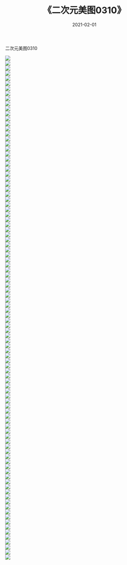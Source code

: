 ﻿---
layout: post
title:  《二次元美图0310》
date:   2021-02-01
img: http://imgx.orgx.ga/二次元/2021/二次元美图0310/000.jpg
categories: [美女, 清纯, 唯美]
---

二次元美图0310

 ![](http://imgx.orgx.ga/二次元/2021/二次元美图0310/001.jpg) <br>![](http://imgx.orgx.ga/二次元/2021/二次元美图0310/002.jpg) <br>![](http://imgx.orgx.ga/二次元/2021/二次元美图0310/003.jpg) <br>![](http://imgx.orgx.ga/二次元/2021/二次元美图0310/004.jpg) <br>![](http://imgx.orgx.ga/二次元/2021/二次元美图0310/005.jpg) <br>![](http://imgx.orgx.ga/二次元/2021/二次元美图0310/006.jpg) <br>![](http://imgx.orgx.ga/二次元/2021/二次元美图0310/007.jpg) <br>![](http://imgx.orgx.ga/二次元/2021/二次元美图0310/008.jpg) <br>![](http://imgx.orgx.ga/二次元/2021/二次元美图0310/009.jpg) <br>![](http://imgx.orgx.ga/二次元/2021/二次元美图0310/010.jpg) <br>![](http://imgx.orgx.ga/二次元/2021/二次元美图0310/011.jpg) <br>![](http://imgx.orgx.ga/二次元/2021/二次元美图0310/012.jpg) <br>![](http://imgx.orgx.ga/二次元/2021/二次元美图0310/013.jpg) <br>![](http://imgx.orgx.ga/二次元/2021/二次元美图0310/014.jpg) <br>![](http://imgx.orgx.ga/二次元/2021/二次元美图0310/015.jpg) <br>![](http://imgx.orgx.ga/二次元/2021/二次元美图0310/016.jpg) <br>![](http://imgx.orgx.ga/二次元/2021/二次元美图0310/017.jpg) <br>![](http://imgx.orgx.ga/二次元/2021/二次元美图0310/018.jpg) <br>![](http://imgx.orgx.ga/二次元/2021/二次元美图0310/019.jpg) <br>![](http://imgx.orgx.ga/二次元/2021/二次元美图0310/020.jpg) <br>![](http://imgx.orgx.ga/二次元/2021/二次元美图0310/021.jpg) <br>![](http://imgx.orgx.ga/二次元/2021/二次元美图0310/022.jpg) <br>![](http://imgx.orgx.ga/二次元/2021/二次元美图0310/023.jpg) <br>![](http://imgx.orgx.ga/二次元/2021/二次元美图0310/024.jpg) <br>![](http://imgx.orgx.ga/二次元/2021/二次元美图0310/025.jpg) <br>![](http://imgx.orgx.ga/二次元/2021/二次元美图0310/026.jpg) <br>![](http://imgx.orgx.ga/二次元/2021/二次元美图0310/027.jpg) <br>![](http://imgx.orgx.ga/二次元/2021/二次元美图0310/028.jpg) <br>![](http://imgx.orgx.ga/二次元/2021/二次元美图0310/029.jpg) <br>![](http://imgx.orgx.ga/二次元/2021/二次元美图0310/030.jpg) <br>![](http://imgx.orgx.ga/二次元/2021/二次元美图0310/031.jpg) <br>![](http://imgx.orgx.ga/二次元/2021/二次元美图0310/032.jpg) <br>![](http://imgx.orgx.ga/二次元/2021/二次元美图0310/033.jpg) <br>![](http://imgx.orgx.ga/二次元/2021/二次元美图0310/034.jpg) <br>![](http://imgx.orgx.ga/二次元/2021/二次元美图0310/035.jpg) <br>![](http://imgx.orgx.ga/二次元/2021/二次元美图0310/036.jpg) <br>![](http://imgx.orgx.ga/二次元/2021/二次元美图0310/037.jpg) <br>![](http://imgx.orgx.ga/二次元/2021/二次元美图0310/038.jpg) <br>![](http://imgx.orgx.ga/二次元/2021/二次元美图0310/039.jpg) <br>![](http://imgx.orgx.ga/二次元/2021/二次元美图0310/040.jpg) <br>![](http://imgx.orgx.ga/二次元/2021/二次元美图0310/041.jpg) <br>![](http://imgx.orgx.ga/二次元/2021/二次元美图0310/042.jpg) <br>![](http://imgx.orgx.ga/二次元/2021/二次元美图0310/043.jpg) <br>![](http://imgx.orgx.ga/二次元/2021/二次元美图0310/044.jpg) <br>![](http://imgx.orgx.ga/二次元/2021/二次元美图0310/045.jpg) <br>![](http://imgx.orgx.ga/二次元/2021/二次元美图0310/046.jpg) <br>![](http://imgx.orgx.ga/二次元/2021/二次元美图0310/047.jpg) <br>![](http://imgx.orgx.ga/二次元/2021/二次元美图0310/048.jpg) <br>![](http://imgx.orgx.ga/二次元/2021/二次元美图0310/049.jpg) <br>![](http://imgx.orgx.ga/二次元/2021/二次元美图0310/050.jpg) <br>![](http://imgx.orgx.ga/二次元/2021/二次元美图0310/051.jpg) <br>![](http://imgx.orgx.ga/二次元/2021/二次元美图0310/052.jpg) <br>![](http://imgx.orgx.ga/二次元/2021/二次元美图0310/053.jpg) <br>![](http://imgx.orgx.ga/二次元/2021/二次元美图0310/054.jpg) <br>![](http://imgx.orgx.ga/二次元/2021/二次元美图0310/055.jpg) <br>![](http://imgx.orgx.ga/二次元/2021/二次元美图0310/056.jpg) <br>![](http://imgx.orgx.ga/二次元/2021/二次元美图0310/057.jpg) <br>![](http://imgx.orgx.ga/二次元/2021/二次元美图0310/058.jpg) <br>![](http://imgx.orgx.ga/二次元/2021/二次元美图0310/059.jpg) <br>![](http://imgx.orgx.ga/二次元/2021/二次元美图0310/060.jpg) <br>![](http://imgx.orgx.ga/二次元/2021/二次元美图0310/061.jpg) <br>![](http://imgx.orgx.ga/二次元/2021/二次元美图0310/062.jpg) <br>![](http://imgx.orgx.ga/二次元/2021/二次元美图0310/063.jpg) <br>![](http://imgx.orgx.ga/二次元/2021/二次元美图0310/064.jpg) <br>![](http://imgx.orgx.ga/二次元/2021/二次元美图0310/065.jpg) <br>![](http://imgx.orgx.ga/二次元/2021/二次元美图0310/066.jpg) <br>![](http://imgx.orgx.ga/二次元/2021/二次元美图0310/067.jpg) <br>![](http://imgx.orgx.ga/二次元/2021/二次元美图0310/068.jpg) <br>![](http://imgx.orgx.ga/二次元/2021/二次元美图0310/069.jpg) <br>![](http://imgx.orgx.ga/二次元/2021/二次元美图0310/070.jpg) <br>![](http://imgx.orgx.ga/二次元/2021/二次元美图0310/071.jpg) <br>![](http://imgx.orgx.ga/二次元/2021/二次元美图0310/072.jpg) <br>![](http://imgx.orgx.ga/二次元/2021/二次元美图0310/073.jpg) <br>![](http://imgx.orgx.ga/二次元/2021/二次元美图0310/074.jpg) <br>![](http://imgx.orgx.ga/二次元/2021/二次元美图0310/075.jpg) <br>![](http://imgx.orgx.ga/二次元/2021/二次元美图0310/076.jpg) <br>![](http://imgx.orgx.ga/二次元/2021/二次元美图0310/077.jpg) <br>![](http://imgx.orgx.ga/二次元/2021/二次元美图0310/078.jpg) <br>![](http://imgx.orgx.ga/二次元/2021/二次元美图0310/079.jpg) <br>![](http://imgx.orgx.ga/二次元/2021/二次元美图0310/080.jpg) <br>![](http://imgx.orgx.ga/二次元/2021/二次元美图0310/081.jpg) <br>![](http://imgx.orgx.ga/二次元/2021/二次元美图0310/082.jpg) <br>![](http://imgx.orgx.ga/二次元/2021/二次元美图0310/083.jpg) <br>![](http://imgx.orgx.ga/二次元/2021/二次元美图0310/084.jpg) <br>![](http://imgx.orgx.ga/二次元/2021/二次元美图0310/085.jpg) <br>![](http://imgx.orgx.ga/二次元/2021/二次元美图0310/086.jpg) <br>![](http://imgx.orgx.ga/二次元/2021/二次元美图0310/087.jpg) <br>![](http://imgx.orgx.ga/二次元/2021/二次元美图0310/088.jpg) <br>![](http://imgx.orgx.ga/二次元/2021/二次元美图0310/089.jpg) <br>![](http://imgx.orgx.ga/二次元/2021/二次元美图0310/090.jpg) <br>![](http://imgx.orgx.ga/二次元/2021/二次元美图0310/091.jpg) <br>![](http://imgx.orgx.ga/二次元/2021/二次元美图0310/092.jpg) <br>![](http://imgx.orgx.ga/二次元/2021/二次元美图0310/093.jpg) <br>![](http://imgx.orgx.ga/二次元/2021/二次元美图0310/094.jpg) <br>![](http://imgx.orgx.ga/二次元/2021/二次元美图0310/095.jpg) <br>![](http://imgx.orgx.ga/二次元/2021/二次元美图0310/096.jpg) <br>![](http://imgx.orgx.ga/二次元/2021/二次元美图0310/097.jpg) <br>![](http://imgx.orgx.ga/二次元/2021/二次元美图0310/098.jpg) <br>![](http://imgx.orgx.ga/二次元/2021/二次元美图0310/099.jpg) <br>![](http://imgx.orgx.ga/二次元/2021/二次元美图0310/100.jpg) <br>